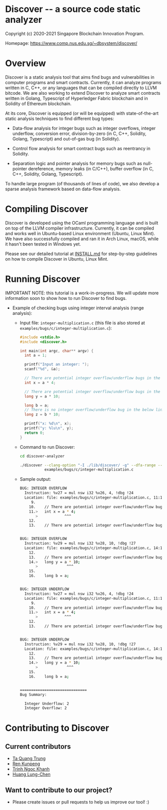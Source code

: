 Discover -- a source code static analyzer
========================================================

Copyright (c) 2020-2021 Singapore Blockchain Innovation Program.

Homepage: https://www.comp.nus.edu.sg/~dbsystem/discover/

# Overview

Discover is a static analysis tool that aims find bugs and vulnerabilities in
computer programs and smart contracts. Currently, it can analyze programs
written in C, C++, or any languages that can be compiled directly to LLVM
bitcode. We are also working to extend Discover to analyze smart contracts
written in Golang, Typescript of Hyperledger Fabric blockchain and in Solidity
of Ethereum blockchain.

At its core, Discover is equipped (or will be equipped) with state-of-the-art
static analysis techniques to find different bug types:

- Data-flow analysis for integer bugs such as integer overflows, integer
  underflow, conversion error, division-by-zero (in C, C++, Solidity, Golang,
  Typescript) and out-of-gas bug (in Solidity).

- Control flow analysis for smart contract bugs such as reentrancy in Solidity.

- Separation logic and pointer analysis for memory bugs such as null-pointer
  dereference, memory leaks (in C/C++), buffer overflow (in C, C++, Solidity,
  Golang, Typescript).

To handle large program (of thousands of lines of code), we also develop a
sparse analysis framework based on data-flow analysis.

# Compiling Discover

Discover is developed using the OCaml programming language and is built on top
of the LLVM compiler infrastructure. Currently, it can be compiled and works
well in Ubuntu-based Linux environment (Ubuntu, Linux Mint). We have also
successfully compiled and ran it in Arch Linux, macOS, while it hasn't been
tested in Windows yet.

Please see our detailed tutorial at [INSTALL.md](INSTALL.md) for step-by-step guidelines
on how to compile Discover in Ubuntu, Linux Mint.

# Running Discover

IMPORTANT NOTE: this tutorial is a work-in-progress. We will update more
information soon to show how to run Discover to find bugs.

- Example of checking bugs using integer interval analysis (range analysis):

  + Input file: `integer-multiplication.c` (this file is also stored at
    `examples/bugs/c/integer-multiplication.c`):

    ``` c
    #include <stdio.h>
    #include <discover.h>

    int main(int argc, char** argv) {
      int a = 1;

      printf("Input an integer: ");
      scanf("%d", &a);

      // There are potential integer overflow/underflow bugs in the below line
      int x = a * 4;

      // There are potential integer overflow/underflow bugs in the below line
      long y = a * 10;

      long b = a;
      // There is no integer overflow/underflow bug in the below line
      long z = b * 10;

      printf("x: %d\n", x);
      printf("y: %lu\n", y);
      return 0;
    }
    ```

  + Command to run Discover:

    ``` sh
    cd discover-analyzer

    ./discover --clang-option "-I ./lib/discover/ -g" --dfa-range --bug-all \
               examples/bugs/c/integer-multiplication.c
    ```

  + Sample output:

    ``` sh
    BUG: INTEGER OVERFLOW
      Instruction: %v27 = mul nsw i32 %v26, 4, !dbg !24
      Location: file: examples/bugs/c/integer-multiplication.c, 11:13 ~> 11:13
         9.
        10.    // There are potential integer overflow/underflow bugs in the below line
        11.>   int x = a * 4;
           >            ^^^
        12.
        13.    // There are potential integer overflow/underflow bugs in the below line


    BUG: INTEGER OVERFLOW
      Instruction: %v29 = mul nsw i32 %v28, 10, !dbg !27
      Location: file: examples/bugs/c/integer-multiplication.c, 14:14 ~> 14:14
        12.
        13.    // There are potential integer overflow/underflow bugs in the below line
        14.>   long y = a * 10;
           >             ^^^
        15.
        16.    long b = a;


    BUG: INTEGER UNDERFLOW
      Instruction: %v27 = mul nsw i32 %v26, 4, !dbg !24
      Location: file: examples/bugs/c/integer-multiplication.c, 11:13 ~> 11:13
         9.
        10.    // There are potential integer overflow/underflow bugs in the below line
        11.>   int x = a * 4;
           >            ^^^
        12.
        13.    // There are potential integer overflow/underflow bugs in the below line


    BUG: INTEGER UNDERFLOW
      Instruction: %v29 = mul nsw i32 %v28, 10, !dbg !27
      Location: file: examples/bugs/c/integer-multiplication.c, 14:14 ~> 14:14
        12.
        13.    // There are potential integer overflow/underflow bugs in the below line
        14.>   long y = a * 10;
           >             ^^^
        15.
        16.    long b = a;


    ==============================
    Bug Summary:

      Integer Underflow: 2
      Integer Overflow: 2
    ```

# Contributing to Discover

## Current contributors

- [Ta Quang Trung](https://github.com/taquangtrung/)
- [Ren Kunpeng](https://github.com/kunpengren)
- [Trinh Ngoc Khanh](https://github.com/tnkhanh)
- [Huang Lung-Chen](https://github.com/lung21)

## Want to contribute to our project?

- Please create issues or pull requests to help us improve our tool! :)
